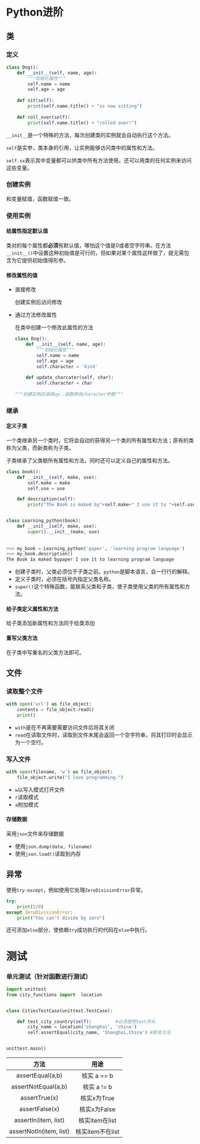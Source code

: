 # Python进阶

## 类

### 定义

```python
class Dog():
    def __init__(self, name, age):
        """初始化属性"""
        self.name = name
        self.age = age 
        
    def sit(self):
        print(self.name.title() + "is now sitting")
        
    def roll_over(self):
        print(self.name.title() + "rolled over!")
```

`__init__`是一个特殊的方法，每次创建类的实例就会自动执行这个方法。

`self`是实参，类本身的引用，让实例能够访问类中的属性和方法。

`self.xx`表示其中变量都可以供类中所有方法使用。还可以用类的任何实例来访问这些变量。

### 创建实例

和变量赋值，函数赋值一致。

### 使用实例

#### 给属性指定默认值

类对的每个属性都**必须**有默认值，哪怕这个值是0或者空字符串。在方法`__init__()`中设置这种初始值是可行的，但如果对某个属性这样做了，就无需包含为它提供初始值得形参。

#### 修改属性的值

- 直接修改

  创建实例后访问修改

- 通过方法修改属性

  在类中创建一个修改此属性的方法

  ```python
  class Dog():
      def __init__(self, name, age):
          """初始化属性"""
          self.name = name
          self.age = age 
          self.character = 'kind'
         
      def update_charcater(self, char):
          self.character = char
          
  """创建实例后调用up..函数修改character参数"""
  ```



### 继承

#### 定义子类

一个类继承另一个类时，它将会自动的获得另一个类的所有属性和方法；原有的类称为父类，而新类称为子类。

子类继承了父类额所有属性和方法，同时还可以定义自己的属性和方法。

```python
class book():
    def __init__(self, make, use):
        self.make = make
        self.use = use

    def description(self):
        print("The Book is maked by"+self.make+" I use it to "+self.use)


class Learning_python(book):
    def __init__(self, make, use):
        super().__init__(make, use)
       
    
>>> my_book = Learning_python('paper', 'learning program language')
>>> my_book.description()
The Book is maked bypaper I use it to learning program language
```

- 创建子类时，父类必须位于子类之前。`python`是脚本语言，会一行行的解释。
- 定义子类时，必须在括号内指定父类名称。
- `super()`这个特殊函数，能联系父类和子类，使子类使用父类的所有属性和方法。


#### 给子类定义属性和方法

给子类添加新属性和方法同于给类添加

#### 重写父类方法

在子类中写重名的父类方法即可。







## 文件

### 读取整个文件

```python
with open('url') as file_object:
    contents = file_object.read()
    print()
```

- `with`是在不再需要需要访问文件后将其关闭
- `read`在读取文件时，读取到文件末尾会返回一个空字符串，将其打印时会显示为一个空行。

### 写入文件

```python
with open(filename, 'w') as file_object:
    file_object.write("I love programming.")
```

- `w`以写入模式打开文件
- `r`读取模式
- `a`附加模式
#### 存储数据

采用`json`文件来存储数据

- 使用`json.dump(data, filename)`
- 使用`json.load()`读取到内存






## 异常

使用`try-except`，例如使用它处理`ZeroDivisionError`异常。

```python
try:
    print(5/0)
except ZeroDivisionError:
    print("You can't divide by zero")
```

还可添加`else`部分，使依赖`try`成功执行的代码在`else`中执行。







# 测试

### 单元测试（针对函数进行测试）

```python
import unittest
from city_functions import  location


class CitiesTestCase(unittest.TestCase):

    def test_city_country(self):         #必须使用test开头
        city_name = location('shanghai', 'china')
        self.assertEqual(city_name, 'Shanghai,China') #断言方法


unittest.main()


```

|           方法            |      用途      |
| :---------------------: | :----------: |
|    assertEqual(a,b)     |  核实 a == b   |
|   assertNotEqual(a,b)   |  核实 a != b   |
|      assertTrue(x)      |   核实x为True   |
|     assertFalse(x)      |  核实x为False   |
|  assertIn(item, list)   | 核实item在list  |
| assertNotIn(item, list) | 核实item不在list |

​        

